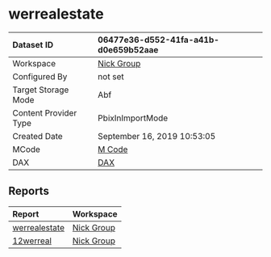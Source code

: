 



# werrealestate

|Dataset ID|06477e36-d552-41fa-a41b-d0e659b52aae|
| :--- | :--- |
|Workspace|[Nick Group](../Workspaces/Nick-Group.md)|
|Configured By|not set|
|Target Storage Mode|Abf|
|Content Provider Type|PbixInImportMode|
|Created Date|September 16, 2019 10:53:05|
|MCode|[M Code](./werrealestate/mcode.md)|
|DAX|[DAX](./werrealestate/dax.md)|

## Reports

|Report|Workspace|
| :--- | :--- |
|[werrealestate](../Reports/werrealestate.md)|[Nick Group](../Workspaces/Nick-Group.md)|
|[12werreal](../Reports/12werreal.md)|[Nick Group](../Workspaces/Nick-Group.md)|
